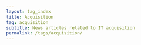 ```yaml
---
layout: tag_index
title: Acquisition
tag: acquisition
subtitle: News articles related to IT acquisition
permalink: /tags/acquisition/
---
```

